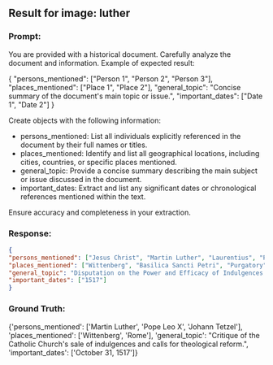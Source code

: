 
## Result for image: luther

### Prompt:
You are provided with a historical document. Carefully analyze the document and information.
Example of expected result:

{
"persons_mentioned": ["Person 1", "Person 2", "Person 3"],
"places_mentioned": ["Place 1", "Place 2"],
"general_topic": "Concise summary of the document's main topic or issue.",
"important_dates": ["Date 1", "Date 2"]
}

Create objects with the following information:
- persons_mentioned: List all individuals explicitly referenced in the document by their full names or titles.
- places_mentioned: Identify and list all geographical locations, including cities, countries, or specific places mentioned.
- general_topic: Provide a concise summary describing the main subject or issue discussed in the document.
- important_dates: Extract and list any significant dates or chronological references mentioned within the text.

Ensure accuracy and completeness in your extraction.

### Response:
```json
{
"persons_mentioned": ["Jesus Christ", "Martin Luther", "Laurentius", "Peter", "Severinus"],
"places_mentioned": ["Wittenberg", "Basilica Sancti Petri", "Purgatory", "Heaven", "Hell"],
"general_topic": "Disputation on the Power and Efficacy of Indulgences.",
"important_dates": ["1517"]
}
```

### Ground Truth:
{'persons_mentioned': ['Martin Luther', 'Pope Leo X', 'Johann Tetzel'], 'places_mentioned': ['Wittenberg', 'Rome'], 'general_topic': "Critique of the Catholic Church's sale of indulgences and calls for theological reform.", 'important_dates': ['October 31, 1517']}